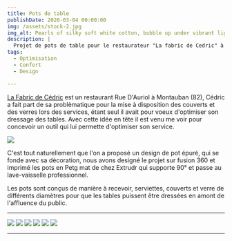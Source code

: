 ```yaml
---
title: Pots de table
publishDate: 2020-03-04 00:00:00
img: /assets/stock-2.jpg
img_alt: Pearls of silky soft white cotton, bubble up under vibrant lighting
description: |
  Projet de pots de table pour le restaurateur "La fabric de Cedric" à Montauban (82)
tags:
  - Optimisation
  - Confort
  - Design

---
```


<a href="https://www.facebook.com/p/La-Fabric-de-C%C3%A9dric-100063651157095/?locale=fr_FR">La Fabric de Cédric</a> est un restaurant Rue D'Auriol à Montauban (82), Cédric a fait part de sa problèmatique pour la mise à disposition des couverts et des verres lors des services, étant seul il avait pour voeux d'optimiser son dressage des tables. Avec cette idée en tête il est venu me voir pour concevoir un outil qui lui permette d'optimiser son service.

<img src="/assets/pdc 1.jpeg">

C'est tout naturellement que l'on a proposé un design de pot épuré, qui se fonde avec sa décoration, nous avons designé le projet sur fusion 360 et imprimé les pots en Petg mat de chez Extrudr qui supporte 90° et passe au lave-vaisselle professionnel. 

Les pots sont conçus de manière à recevoir, serviettes, couverts et verre de différents diamètres pour que les tables puissent être dressées en amont de l'affluence du public.

---

<img src="/assets/pdc (2).jpg">
<img src="/assets/pdc (3).jpg">
<img src="/assets/pdc (4).jpg">
<img src="/assets/pdc (5).jpg">
<img src="/assets/pdc (6).jpg">
<img src="/assets/pdc (7).jpg">

---

